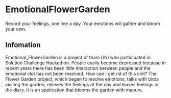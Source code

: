 # EmotionalFlowerGarden

Record your feelings, one line a day. 
Your emotions will gather and bloom your own.

## Infomation

Emotional_FlowerGarden is a project of team UNI who participated in Solution Challenge Hackathon.
People easily become depressed because in recent years there has been little interaction between people and the emotional clot has not been resolved.
How can I get rid of this clot? The Flower Garden project, which began to resolve emotions, talks with birds visiting the garden, relieves the feelings of the day and leaves feelings in the diary. It is an application that blooms the garden with manure.
